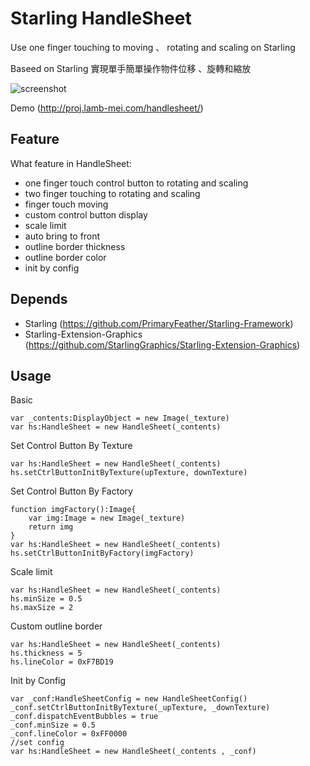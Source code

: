 # Starling HandleSheet

Use one finger touching to moving 、 rotating and scaling on Starling

Baseed on Starling 實現單手簡單操作物件位移 、旋轉和縮放

![screenshot](https://raw.github.com/lamb-mei/HandleSheet/master/docs/images/screenshot.png)


Demo (http://proj.lamb-mei.com/handlesheet/)

## Feature

What feature in HandleSheet:

  - one finger touch control button to rotating and scaling
  - two finger touching to rotating and scaling
  - finger touch moving
  - custom control button display
  - scale limit
  - auto bring to front
  - outline border thickness
  - outline border color
  - init by config




## Depends

  - Starling (https://github.com/PrimaryFeather/Starling-Framework)
  - Starling-Extension-Graphics (https://github.com/StarlingGraphics/Starling-Extension-Graphics)



## Usage

Basic

    var _contents:DisplayObject = new Image(_texture)
    var hs:HandleSheet = new HandleSheet(_contents)


Set Control Button By Texture 

    var hs:HandleSheet = new HandleSheet(_contents)
    hs.setCtrlButtonInitByTexture(upTexture, downTexture)


Set Control Button By Factory 

    function imgFactory():Image{
        var img:Image = new Image(_texture)
        return img
    }
    var hs:HandleSheet = new HandleSheet(_contents)
    hs.setCtrlButtonInitByFactory(imgFactory)
    
    
Scale limit 

    var hs:HandleSheet = new HandleSheet(_contents)
    hs.minSize = 0.5
    hs.maxSize = 2


Custom outline border

    var hs:HandleSheet = new HandleSheet(_contents)
    hs.thickness = 5
    hs.lineColor = 0xF7BD19
    

Init by Config

    var _conf:HandleSheetConfig = new HandleSheetConfig()
    _conf.setCtrlButtonInitByTexture(_upTexture, _downTexture)
    _conf.dispatchEventBubbles = true
    _conf.minSize = 0.5
    _conf.lineColor = 0xFF0000
    //set config
    var hs:HandleSheet = new HandleSheet(_contents , _conf)


